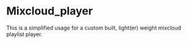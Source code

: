 # Mixcloud_player
This is a simplified usage for a custom built, light(er) weight mixcloud playlist player.  
